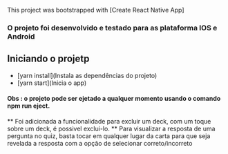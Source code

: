 This project was bootstrapped with [Create React Native App]

### O projeto foi desenvolvido e testado para as plataforma IOS e Android

## Iniciando o projetp
* [yarn install](Instala as dependências do projeto)
* [yarn start](Inicia o app)

#### Obs : o projeto pode ser ejetado a qualquer momento usando o comando npm run eject.

** Foi adicionada a funcionalidade para excluir um deck, com um toque sobre um deck, é possivel exclui-lo.
** Para visualizar a resposta de uma pergunta no quiz, basta tocar em qualquer lugar da carta para que seja revelada a resposta com a opção de selecionar correto/incorreto


